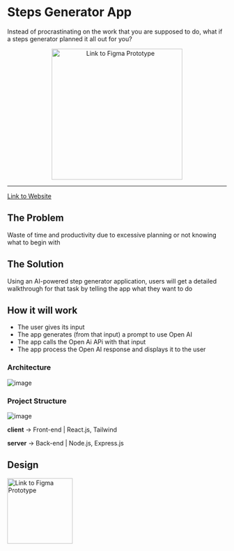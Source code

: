 

# Steps Generator App

Instead of procrastinating on the work that you are supposed to do, what if a steps generator planned it all out for you?


<p align="center" >
  <a href="https://ignition-hacks-2023.vercel.app/">
    <img src="https://github.com/Doodoal/Ignition-Hacks-2023/blob/main/Ignition%20Hacks.png" alt="Link to Figma Prototype" height="300" href="https://ignition-hacks-2023.vercel.app/" >
  </a>
</p>

---

<a href = "https://ignition-hacks-2023.vercel.app/">Link to Website</a>



## The Problem

Waste of time and productivity due to excessive planning or not knowing what to begin with

## The Solution

Using an AI-powered step generator application, users will get a detailed walkthrough for that task by telling the app what they want to do


## How it will work

- The user gives its input
- The app generates (from that input) a prompt to use Open AI
- The app calls the Open Ai APi with that input
- The app process the Open AI response and displays it to the user

  
### Architecture

![image](https://github.com/Doodoal/Ignition-Hacks-2023/assets/72891698/8e5cd4ce-9e02-46ca-a0d9-7668a7e60d1e)

### Project Structure

![image](https://github.com/Doodoal/Ignition-Hacks-2023/assets/72891698/cb593d14-7b17-4c83-a199-dc8ce8627f79)

**client** -> Front-end | React.js, Tailwind

**server** -> Back-end | Node.js, Express.js

## Design

<a href = "https://www.figma.com/proto/2E1G63JvuPEAxWbFjMRYqR/Untitled?type=design&node-id=18-461&t=NtpiapYVxJFpnw95-0&scaling=scale-down&page-id=0%3A1&starting-point-node-id=16%3A2">
<img src="https://github.com/Doodoal/Ignition-Hacks-2023/assets/72891698/b24addc0-0058-4053-adf3-a48b0a885511" alt="Link to Figma Prototype" height="150"><img/>
</a>
